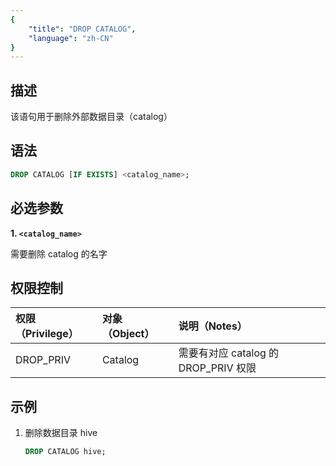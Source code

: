 ```yaml
---
{
    "title": "DROP CATALOG",
    "language": "zh-CN"
}
---
```


## 描述

该语句用于删除外部数据目录（catalog）

## 语法

```sql
DROP CATALOG [IF EXISTS] <catalog_name>;
```
## 必选参数

**1. `<catalog_name>`**

需要删除 catalog 的名字

## 权限控制
| 权限（Privilege） | 对象（Object） | 说明（Notes）                |
|:--------------|:-----------|:-------------------------|
| DROP_PRIV     | Catalog    | 需要有对应 catalog 的 DROP_PRIV 权限 |

## 示例

1. 删除数据目录 hive

   ```sql
   DROP CATALOG hive;
   ```

